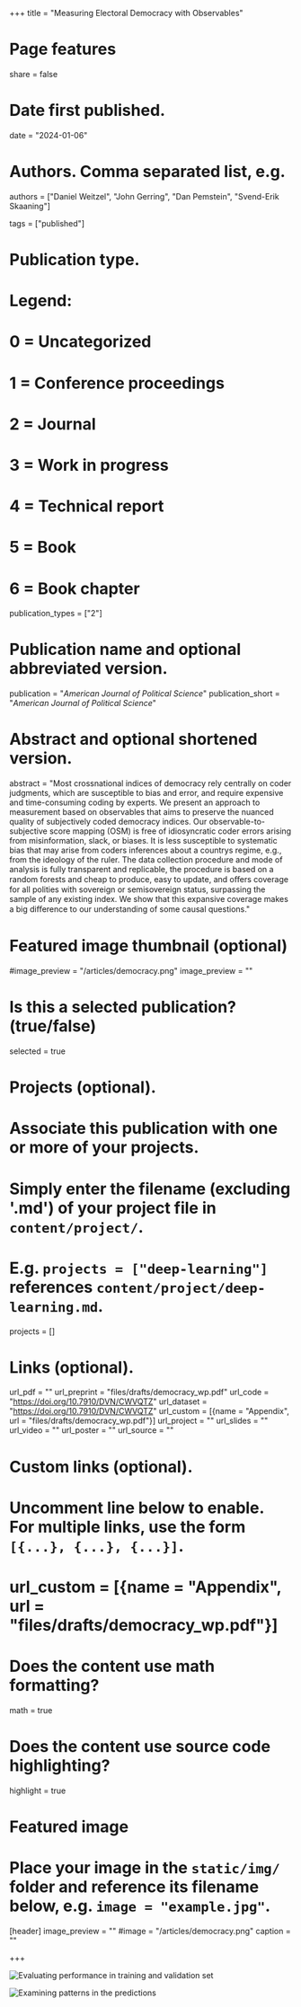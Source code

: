 

+++
title = "Measuring Electoral Democracy with Observables"

# Page features
share =  false

# Date first published.
date = "2024-01-06"

# Authors. Comma separated list, e.g.
authors = ["Daniel Weitzel", "John Gerring", "Dan Pemstein", "Svend-Erik Skaaning"]

tags = ["published"]

# Publication type.
# Legend:
# 0 = Uncategorized
# 1 = Conference proceedings
# 2 = Journal
# 3 = Work in progress
# 4 = Technical report
# 5 = Book
# 6 = Book chapter
publication_types = ["2"]

# Publication name and optional abbreviated version.
publication = "*American Journal of Political Science*"
publication_short = "*American Journal of Political Science*"

# Abstract and optional shortened version.
abstract = "Most crossnational indices of democracy rely centrally on coder judgments, which are susceptible to bias and error, and require expensive and time-consuming coding by experts. We present an approach to measurement based on observables that aims to preserve the nuanced quality of subjectively coded democracy indices. Our observable-to-subjective score mapping (OSM) is free of idiosyncratic coder errors arising from misinformation, slack, or biases. It is less susceptible to systematic bias that may arise from coders inferences about a countrys regime, e.g., from the ideology of the ruler. The data collection procedure and mode of analysis is fully transparent and replicable, the procedure is based on a random forests and cheap to produce, easy to update, and oﬀers coverage for all polities with sovereign or semisovereign status, surpassing the sample of any existing index. We show that this expansive coverage makes a big diﬀerence to our understanding of some causal questions."

# Featured image thumbnail (optional)
#image_preview = "/articles/democracy.png"
image_preview = ""

# Is this a selected publication? (true/false)
selected = true

# Projects (optional).
#   Associate this publication with one or more of your projects.
#   Simply enter the filename (excluding '.md') of your project file in `content/project/`.
#   E.g. `projects = ["deep-learning"]` references `content/project/deep-learning.md`.
projects = []

# Links (optional).
url_pdf = ""
url_preprint = "files/drafts/democracy_wp.pdf"
url_code = "https://doi.org/10.7910/DVN/CWVQTZ"
url_dataset = "https://doi.org/10.7910/DVN/CWVQTZ"
url_custom = [{name = "Appendix", url = "files/drafts/democracy_wp.pdf"}]
url_project = ""
url_slides = ""
url_video = ""
url_poster = ""
url_source = ""

# Custom links (optional).
#   Uncomment line below to enable. For multiple links, use the form `[{...}, {...}, {...}]`.
# url_custom = [{name = "Appendix", url = "files/drafts/democracy_wp.pdf"}]

# Does the content use math formatting?
math = true

# Does the content use source code highlighting?
highlight = true

# Featured image
# Place your image in the `static/img/` folder and reference its filename below, e.g. `image = "example.jpg"`.
[header]
image_preview = ""
#image = "/articles/democracy.png"
caption = ""



+++

![Evaluating performance in training and validation set](../../img/articles/democracy.png)

![Examining patterns in the predictions](../../img/articles/democracy2.png)
